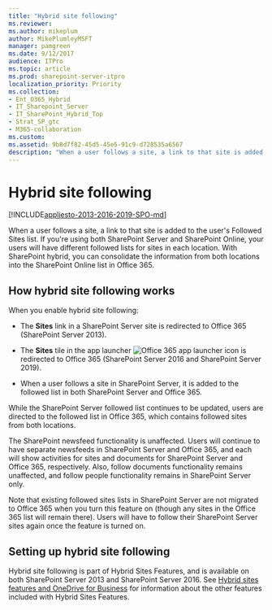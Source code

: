 ```yaml
---
title: "Hybrid site following"
ms.reviewer: 
ms.author: mikeplum
author: MikePlumleyMSFT
manager: pamgreen
ms.date: 9/12/2017
audience: ITPro
ms.topic: article
ms.prod: sharepoint-server-itpro
localization_priority: Priority
ms.collection:
- Ent_O365_Hybrid
- IT_Sharepoint_Server
- IT_SharePoint_Hybrid_Top
- Strat_SP_gtc
- M365-collaboration
ms.custom: 
ms.assetid: 9b8d7f82-45d5-45e5-91c9-d728535a6567
description: "When a user follows a site, a link to that site is added to the user's Followed Sites list. If you're using both SharePoint Server and SharePoint Online, your users will have different followed lists for sites in each location. With SharePoint hybrid, you can consolidate the information from both locations into the SharePoint Online list in Office 365."
---
```


# Hybrid site following

[!INCLUDE[appliesto-2013-2016-2019-SPO-md](../includes/appliesto-2013-2016-2019-SPO-md.md)]

When a user follows a site, a link to that site is added to the user's Followed Sites list. If you're using both SharePoint Server and SharePoint Online, your users will have different followed lists for sites in each location. With SharePoint hybrid, you can consolidate the information from both locations into the SharePoint Online list in Office 365.
  
## How hybrid site following works

When you enable hybrid site following:
  
- The **Sites** link in a SharePoint Server site is redirected to Office 365 (SharePoint Server 2013). 
    
- The **Sites** tile in the app launcher ![Office 365 app launcher icon](../media/0aaa6945-f9a4-4b13-bf5f-d5c5dbe978fb.png) is redirected to Office 365 (SharePoint Server 2016 and SharePoint Server 2019). 
    
- When a user follows a site in SharePoint Server, it is added to the followed list in both SharePoint Server and Office 365.
    
While the SharePoint Server followed list continues to be updated, users are directed to the followed list in Office 365, which contains followed sites from both locations.
  
The SharePoint newsfeed functionality is unaffected. Users will continue to have separate newsfeeds in SharePoint Server and Office 365, and each will show activities for sites and documents for SharePoint Server and Office 365, respectively. Also, follow documents functionality remains unaffected, and follow people functionality remains in SharePoint Server only.
  
Note that existing followed sites lists in SharePoint Server are not migrated to Office 365 when you turn this feature on (though any sites in the Office 365 list will remain there). Users will have to follow their SharePoint Server sites again once the feature is turned on.
  
## Setting up hybrid site following

Hybrid site following is part of Hybrid Sites Features, and is available on both SharePoint Server 2013 and SharePoint Server 2016. See [Hybrid sites features and OneDrive for Business](sharepoint-hybrid-sites-and-search.md#SitesFeatures) for information about the other features included with Hybrid Sites Features. 
  

